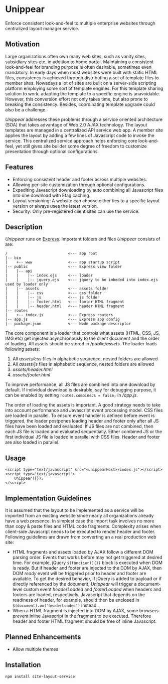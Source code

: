 Unippear
=================

Enforce consistent look-and-feel to multiple enterprise websites through centralized layout manager service.

## Motivation
Large organizations often own many web sites, such as vanity sites, subsidiary sites etc, in addition to home portal. Maintaining a consistent look-and-feel for branding purpose is often desirable, sometimes even mandatory. In early days when most websites were built with static HTML files, consistency is achieved through distributing a set of template files to member sites. Nowadays a lot of sites are built on a server-side scripting platform employing some sort of template engines. For this template sharing solution to work, adapting the template to a specific engine is unavoidable. However, this conversion effort not only takes time, but also prone to breaking the consistency. Besides, coordinating template upgrade could also be a challenge.

*Unippear* addresses these problems through a service oriented architecture (SOA) that takes advantage of Web 2.0 AJAX technology. The layout templates are managed in a centralized API service web app. A member site applies the layout by adding a few lines of Javascript code to invoke the service. This centralized service approach helps enforcing core look-and-feel, yet still gives site builder some degree of freedom to customize presentation through optional configurations.

## Features
* Enforcing consistent header and footer across multiple websites.
* Allowing per-site customization through optional configurations.
* Expediting Javascript downloading by auto combining all Javascript files into one download with Etag caching.
* Layout versioning: A website can choose either ties to a specific layout version or always uses the latest version.
* Security: Only pre-registered client sites can use the service. 

## Description
*Unippear* runs on [Express](http://expressjs.com). Important folders and files  *Unippear* consists of are:
```
/                           <--- app root
|-- bin                                   
|    +-- www                <--- app startup script
|-- public                  <--- Express view folder
|    |-- api                
|    |    |-- index.ejs     <--- loader
|    |    |-- jquery.ejs    <--- jquery to be imbeded into index.ejs used by loader only
|    |-- assets             <--- assets folder
|    |    |-- css           <--- css folder
|    |    |-- js            <--- js folder
|    |    |-- footer.html   <--- footer HTML fragment
|    |    |-- header.html   <--- header HTML fragment
|-- routes                                
|    +-- index.js           <--- Express routers
|-- app.js                  <--- Express app config
|-- package.json            <--- Node package descriptor

```
The core component is a loader that controls what assets (HTML, CSS, JS, IMG etc) get injected asynchronously to the client document and the order of loading. All assets should be stored in */public/assets*. The loader loads following assets:

1. All *assets/css* files in alphabetic sequence, nested folders are allowed
2. All *assets/js* files in alphabetic sequence, nested folders are allowed
3. *assets/header.html*
4. *assets/footer.html*

To improve performance, all JS files are combined into one download by default. If individual download is desirable, say for debugging purpose, it can be enabled by setting `routes.combineJs = false;` in */app.js*.

The order of loading the assets is important. A good strategy needs to take into account performance and Javascript event processing model. CSS files are loaded in parallel. To ensure event handler is defined before event is triggered, the loader postpones loading header and footer only after all JS files have been loaded and evaluated. If JS files are not combined, then each JS file is loaded and evaluated sequentially. Either combined JS or the first individual JS file is loaded in parallel with CSS files. Header and footer are also loaded in parallel.

## Usage

```
<script type="text/javascript" src="<unippearHost>/index.js"></script>
<script type="text/javascript">
    Unippear({});
</script>
```
## Implementation Guidelines
It is assumed that the layout to be implemented as a service will be imported from an existing website since nearly all organizations already have a web presence. In simplest case the import task involves no more than copy & paste files and HTML code fragments. Complexity arises when client-side Javascript needs to be executed to render header and footer. Following guidelines are drawn from converting an a real production web site:
* HTML fragments and assets loaded by AJAX follow a different DOM parsing order. Events that works before may not get triggered at desired time. For example, jQuery `$(function(){})` block is executed when DOM is ready. But if header and footer are injected to the DOM by AJAX, then DOM *ready* event will be triggered prior to header and footer are available. To get the desired behavior, if jQuery is added to payload or if directly referenced by the document, *Unippear* will trigger a document-level custom event *headerLoaded* and *footerLoaded* when headers and footers are loaded, respectively. Javascript that depends on the readiness of header, for example, should then be enclosed in `$(document).on('headerLoaded')` instead.
* When a HTML fragment is injected into DOM by AJAX, some browsers prevent inline Javascript in the fragment to be executed. Therefore header and footer HTML fragment should be free of inline Javascript.

## Planned Enhancements
* Allow multiple themes

## Installation
```npm install site-layout-service```
